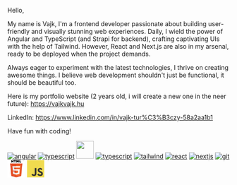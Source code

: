 Hello, 

My name is Vajk, I'm a frontend developer passionate about building user-friendly and visually stunning web experiences. 
Daily, I wield the power of Angular and TypeScript (and Strapi for backend), crafting captivating UIs with the help of Tailwind. 
However, React and Next.js are also in my arsenal, ready to be deployed when the project demands.

Always eager to experiment with the latest technologies, I thrive on creating awesome things. 
I believe web development shouldn't just be functional, it should be beautiful too.

Here is my portfolio website (2 years old, i will create a new one in the neer future): 
https://vajkvajk.hu 

LinkedIn: https://www.linkedin.com/in/vajk-tur%C3%B3czy-58a2aa1b1

Have fun with coding!

<a href="https://angular.io" target="_blank" rel="noreferrer"> <img src="https://angular.io/assets/images/logos/angular/angular.svg" alt="angular" width="40" height="40"/></a>
<a href="https://www.typescriptlang.org/" target="_blank" rel="noreferrer"> <img src="https://www.typescriptlang.org/icons/icon-512x512.png" alt="typescript" width="40" height="40"/></a>
<a href="https://strapi.io" target="_blank" rel="noreferrer"> <img src="https://images.spr.so/cdn-cgi/imagedelivery/j42No7y-dcokJuNgXeA0ig/32f3a89c-99c4-466f-8536-dd75f65fa320/Strapi-Monogram/w=128,quality=90,fit=scale-down" width="40" height="40"/></a>
<a href="https://tailwindcss.com/" target="_blank" rel="noreferrer"> <img src="https://media.dev.to/cdn-cgi/image/width=1080,height=1080,fit=cover,gravity=auto,format=auto/https%3A%2F%2Fdev-to-uploads.s3.amazonaws.com%2Fuploads%2Farticles%2Fdxy1c2bvl6odeo52dodk.jpg" alt="typescript" width="40" height="40"/></a>
<a href="https://tailwindcss.com/" target="_blank" rel="noreferrer"> <img src="https://icon.icepanel.io/Technology/svg/Tailwind-CSS.svg" alt="tailwind" width="40" height="40"/></a>
<a href="https://react.dev" target="_blank" rel="noreferrer"> <img src="https://react.dev/favicon.ico" alt="react" width="40" height="40"/></a>
<a href="https://nextjs.org/" target="_blank" rel="noreferrer"> <img src="https://nextjs.org/favicon.ico" alt="nextjs" width="40" height="40"/></a>
<a href="https://git-scm.com/" target="_blank" rel="noreferrer"> <img src="https://www.vectorlogo.zone/logos/git-scm/git-scm-icon.svg" alt="git" width="40" height="40"/></a>
<a href="https://www.w3.org/html/" target="_blank" rel="noreferrer"> <img src="https://raw.githubusercontent.com/devicons/devicon/master/icons/html5/html5-original-wordmark.svg" alt="html5" width="40" height="40"/></a>
<a href="https://developer.mozilla.org/en-US/docs/Web/JavaScript" target="_blank" rel="noreferrer"> <img src="https://raw.githubusercontent.com/devicons/devicon/master/icons/javascript/javascript-original.svg" alt="javascript" width="40" height="40"/></a>

</p>

